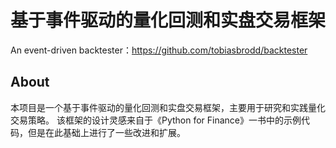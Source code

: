 # 基于事件驱动的量化回测和实盘交易框架

An event-driven backtester：https://github.com/tobiasbrodd/backtester

## About

本项目是一个基于事件驱动的量化回测和实盘交易框架，主要用于研究和实践量化交易策略。
该框架的设计灵感来自于《Python for Finance》一书中的示例代码，但是在此基础上进行了一些改进和扩展。